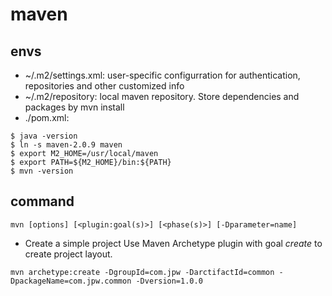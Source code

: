 # maven

## envs
- ~/.m2/settings.xml: user-specific configurration for authentication, repositories and other customized info
- ~/.m2/repository: local maven repository. Store dependencies and packages by mvn install
- ./pom.xml:
```
$ java -version
$ ln -s maven-2.0.9 maven
$ export M2_HOME=/usr/local/maven
$ export PATH=${M2_HOME}/bin:${PATH}
$ mvn -version
```

## command
```
mvn [options] [<plugin:goal(s)>] [<phase(s)>] [-Dparameter=name]
```
- Create a simple project
Use Maven Archetype plugin with goal *create* to create project layout.
```
mvn archetype:create -DgroupId=com.jpw -DarctifactId=common -DpackageName=com.jpw.common -Dversion=1.0.0
```
##
